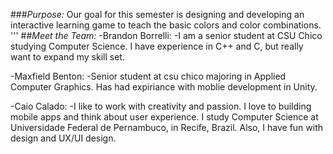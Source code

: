 ###*Purpose:*
Our goal for this semester is designing and developing an interactive learning game to teach the basic colors and color combinations.
'''
##*Meet the Team:* 
-Brandon Borrelli:
	-I am a senior student at CSU Chico studying Computer Science. I have experience in C++ and C, but really want to expand my skill set. 
	
-Maxfield Benton: 
	-Senior student at csu chico majoring in Applied Computer Graphics. Has had expiriance with moblie development in Unity.

-Caio Calado:
    -I like to work with creativity and passion. I love to building mobile apps and think about user experience. I study Computer Science at Universidade Federal de Pernambuco, in Recife, Brazil. Also, I have fun with design and UX/UI design.
